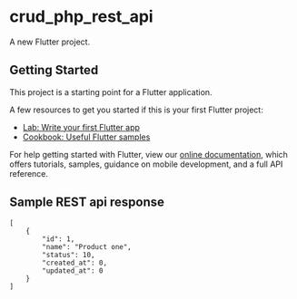 # crud_php_rest_api

A new Flutter project.

## Getting Started

This project is a starting point for a Flutter application.

A few resources to get you started if this is your first Flutter project:

- [Lab: Write your first Flutter app](https://flutter.dev/docs/get-started/codelab)
- [Cookbook: Useful Flutter samples](https://flutter.dev/docs/cookbook)

For help getting started with Flutter, view our
[online documentation](https://flutter.dev/docs), which offers tutorials,
samples, guidance on mobile development, and a full API reference.



## Sample REST api response

```
[
    {
        "id": 1,
        "name": "Product one",
        "status": 10,
        "created_at": 0,
        "updated_at": 0
    }
]
```